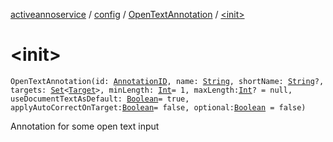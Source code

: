 [activeannoservice](../../index.md) / [config](../index.md) / [OpenTextAnnotation](index.md) / [&lt;init&gt;](./-init-.md)

# &lt;init&gt;

`OpenTextAnnotation(id: `[`AnnotationID`](../-annotation-i-d.md)`, name: `[`String`](https://kotlinlang.org/api/latest/jvm/stdlib/kotlin/-string/index.html)`, shortName: `[`String`](https://kotlinlang.org/api/latest/jvm/stdlib/kotlin/-string/index.html)`?, targets: `[`Set`](https://kotlinlang.org/api/latest/jvm/stdlib/kotlin.collections/-set/index.html)`<`[`Target`](../-target.md)`>, minLength: `[`Int`](https://kotlinlang.org/api/latest/jvm/stdlib/kotlin/-int/index.html)` = 1, maxLength: `[`Int`](https://kotlinlang.org/api/latest/jvm/stdlib/kotlin/-int/index.html)`? = null, useDocumentTextAsDefault: `[`Boolean`](https://kotlinlang.org/api/latest/jvm/stdlib/kotlin/-boolean/index.html)` = true, applyAutoCorrectOnTarget: `[`Boolean`](https://kotlinlang.org/api/latest/jvm/stdlib/kotlin/-boolean/index.html)` = false, optional: `[`Boolean`](https://kotlinlang.org/api/latest/jvm/stdlib/kotlin/-boolean/index.html)` = false)`

Annotation for some open text input

